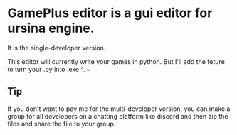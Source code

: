 # GamePlus editor is a gui editor for ursina engine.
It is the single-developer version. 


This editor will currently write your games in python. But I'll add the feture to turn your .py into .exe ^_~

## Tip
If you don't want to pay me for the multi-developer version, you can make a group for all developers on a chatting platform like discord and then zip the files and share the file to your group.
